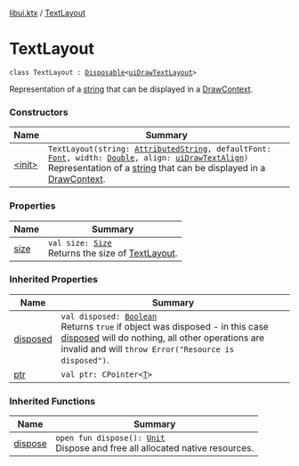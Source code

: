 [libui.ktx](../index.md) / [TextLayout](./index.md)

# TextLayout

`class TextLayout : `[`Disposable`](../-disposable/index.md)`<`[`uiDrawTextLayout`](../../libui/ui-draw-text-layout.md)`>`

Representation of a [string](../string.md) that can be displayed in a [DrawContext](../-draw-context.md).

### Constructors

| Name | Summary |
|---|---|
| [&lt;init&gt;](-init-.md) | `TextLayout(string: `[`AttributedString`](../-attributed-string/index.md)`, defaultFont: `[`Font`](../-font/index.md)`, width: `[`Double`](https://kotlinlang.org/api/latest/jvm/stdlib/kotlin/-double/index.html)`, align: `[`uiDrawTextAlign`](../../libui/ui-draw-text-align.md)`)`<br>Representation of a [string](../string.md) that can be displayed in a [DrawContext](../-draw-context.md). |

### Properties

| Name | Summary |
|---|---|
| [size](size.md) | `val size: `[`Size`](../-size/index.md)<br>Returns the size of [TextLayout](./index.md). |

### Inherited Properties

| Name | Summary |
|---|---|
| [disposed](../-disposable/disposed.md) | `val disposed: `[`Boolean`](https://kotlinlang.org/api/latest/jvm/stdlib/kotlin/-boolean/index.html)<br>Returns `true` if object was disposed - in this case [disposed](../-disposable/disposed.md) will do nothing, all other operations are invalid and will `throw Error("Resource is disposed")`. |
| [ptr](../-disposable/ptr.md) | `val ptr: CPointer<`[`T`](../-disposable/index.md#T)`>` |

### Inherited Functions

| Name | Summary |
|---|---|
| [dispose](../-disposable/dispose.md) | `open fun dispose(): `[`Unit`](https://kotlinlang.org/api/latest/jvm/stdlib/kotlin/-unit/index.html)<br>Dispose and free all allocated native resources. |
